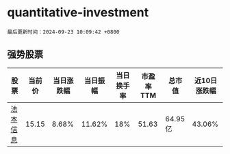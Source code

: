 # quantitative-investment

`最后更新时间：2024-09-23 10:09:42 +0800`

## 强势股票

|股票|当前价|当日涨跌幅|当日振幅|当日换手率|市盈率TTM|总市值|近10日涨跌幅|
|----|----|----|----|----|----|----|----|
|[法本信息](https://xueqiu.com/S/SZ300925)|15.15|8.68%|11.62%|18%|51.63|64.95亿|43.06%|

